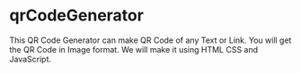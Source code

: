 # qrCodeGenerator
This QR Code Generator can make QR Code of any Text or Link. You will get the QR Code in Image format. We will make it using HTML CSS and JavaScript.
